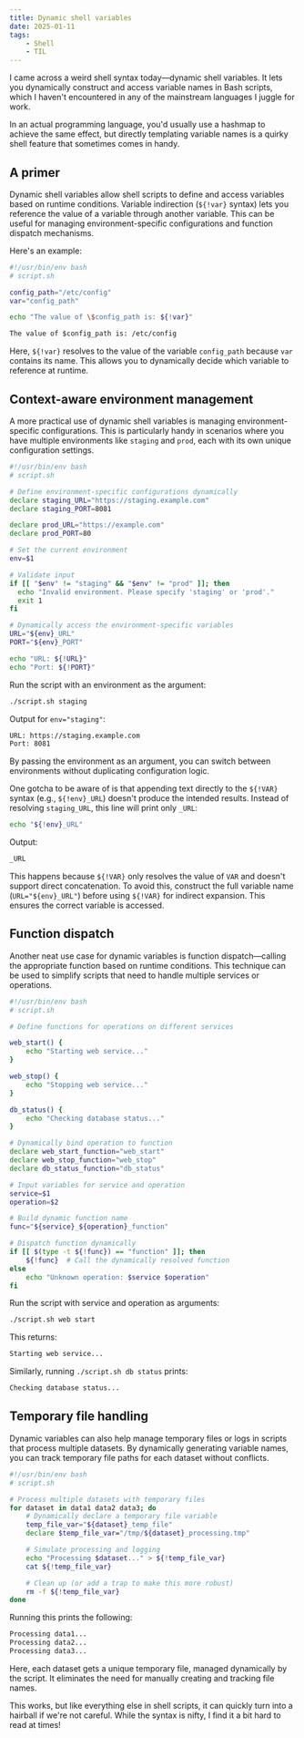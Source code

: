 ```yaml
---
title: Dynamic shell variables
date: 2025-01-11
tags:
    - Shell
    - TIL
---
```


I came across a weird shell syntax today—dynamic shell variables. It lets you dynamically
construct and access variable names in Bash scripts, which I haven't encountered in any of
the mainstream languages I juggle for work.

In an actual programming language, you'd usually use a hashmap to achieve the same effect,
but directly templating variable names is a quirky shell feature that sometimes comes in
handy.

## A primer

Dynamic shell variables allow shell scripts to define and access variables based on runtime
conditions. Variable indirection (`${!var}` syntax) lets you reference the value of a
variable through another variable. This can be useful for managing environment-specific
configurations and function dispatch mechanisms.

Here's an example:

```sh
#!/usr/bin/env bash
# script.sh

config_path="/etc/config"
var="config_path"

echo "The value of \$config_path is: ${!var}"
```

```txt
The value of $config_path is: /etc/config
```

Here, `${!var}` resolves to the value of the variable `config_path` because `var` contains
its name. This allows you to dynamically decide which variable to reference at runtime.

## Context-aware environment management

A more practical use of dynamic shell variables is managing environment-specific
configurations. This is particularly handy in scenarios where you have multiple environments
like `staging` and `prod`, each with its own unique configuration settings.

```sh
#!/usr/bin/env bash
# script.sh

# Define environment-specific configurations dynamically
declare staging_URL="https://staging.example.com"
declare staging_PORT=8081

declare prod_URL="https://example.com"
declare prod_PORT=80

# Set the current environment
env=$1

# Validate input
if [[ "$env" != "staging" && "$env" != "prod" ]]; then
  echo "Invalid environment. Please specify 'staging' or 'prod'."
  exit 1
fi

# Dynamically access the environment-specific variables
URL="${env}_URL"
PORT="${env}_PORT"

echo "URL: ${!URL}"
echo "Port: ${!PORT}"
```

Run the script with an environment as the argument:

```sh
./script.sh staging
```

Output for `env="staging"`:

```txt
URL: https://staging.example.com
Port: 8081
```

By passing the environment as an argument, you can switch between environments without
duplicating configuration logic.

One gotcha to be aware of is that appending text directly to the `${!VAR}` syntax (e.g.,
`${!env}_URL`) doesn't produce the intended results. Instead of resolving `staging_URL`,
this line will print only `_URL`:

```sh
echo "${!env}_URL"
```

Output:

```txt
_URL
```

This happens because `${!VAR}` only resolves the value of `VAR` and doesn't support direct
concatenation. To avoid this, construct the full variable name (`URL="${env}_URL"`) before
using `${!VAR}` for indirect expansion. This ensures the correct variable is accessed.

## Function dispatch

Another neat use case for dynamic variables is function dispatch—calling the appropriate
function based on runtime conditions. This technique can be used to simplify scripts that
need to handle multiple services or operations.

```sh
#!/usr/bin/env bash
# script.sh

# Define functions for operations on different services

web_start() {
    echo "Starting web service..."
}

web_stop() {
    echo "Stopping web service..."
}

db_status() {
    echo "Checking database status..."
}

# Dynamically bind operation to function
declare web_start_function="web_start"
declare web_stop_function="web_stop"
declare db_status_function="db_status"

# Input variables for service and operation
service=$1
operation=$2

# Build dynamic function name
func="${service}_${operation}_function"

# Dispatch function dynamically
if [[ $(type -t ${!func}) == "function" ]]; then
    ${!func}  # Call the dynamically resolved function
else
    echo "Unknown operation: $service $operation"
fi
```

Run the script with service and operation as arguments:

```sh
./script.sh web start
```

This returns:

```txt
Starting web service...
```

Similarly, running `./script.sh db status` prints:

```txt
Checking database status...
```

## Temporary file handling

Dynamic variables can also help manage temporary files or logs in scripts that process
multiple datasets. By dynamically generating variable names, you can track temporary file
paths for each dataset without conflicts.

```sh
#!/usr/bin/env bash
# script.sh

# Process multiple datasets with temporary files
for dataset in data1 data2 data3; do
    # Dynamically declare a temporary file variable
    temp_file_var="${dataset}_temp_file"
    declare $temp_file_var="/tmp/${dataset}_processing.tmp"

    # Simulate processing and logging
    echo "Processing $dataset..." > ${!temp_file_var}
    cat ${!temp_file_var}

    # Clean up (or add a trap to make this more robust)
    rm -f ${!temp_file_var}
done
```

Running this prints the following:

```txt
Processing data1...
Processing data2...
Processing data3...
```

Here, each dataset gets a unique temporary file, managed dynamically by the script. It
eliminates the need for manually creating and tracking file names.

This works, but like everything else in shell scripts, it can quickly turn into a hairball
if we're not careful. While the syntax is nifty, I find it a bit hard to read at times!

